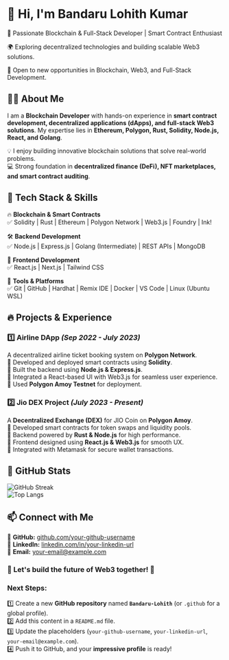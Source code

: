 
# 👋 Hi, I'm Bandaru Lohith Kumar  

🚀 Passionate Blockchain & Full-Stack Developer | Smart Contract Enthusiast  

🌍 Exploring decentralized technologies and building scalable Web3 solutions.  

📩 Open to new opportunities in Blockchain, Web3, and Full-Stack Development.  


## 👨‍💻 About Me  

I am a **Blockchain Developer** with hands-on experience in **smart contract development, decentralized applications (dApps), and full-stack Web3 solutions**. My expertise lies in **Ethereum, Polygon, Rust, Solidity, Node.js, React, and Golang**.  

💡 I enjoy building innovative blockchain solutions that solve real-world problems.  
💻 Strong foundation in **decentralized finance (DeFi), NFT marketplaces, and smart contract auditing**.  


## 🔧 Tech Stack & Skills  

🔥 **Blockchain & Smart Contracts**  
✅ Solidity | Rust | Ethereum | Polygon Network | Web3.js | Foundry | Ink!  

🛠 **Backend Development**  
✅ Node.js | Express.js | Golang (Intermediate) | REST APIs | MongoDB  

🎨 **Frontend Development**  
✅ React.js | Next.js | Tailwind CSS  

🚀 **Tools & Platforms**  
✅ Git | GitHub | Hardhat | Remix IDE | Docker | VS Code | Linux (Ubuntu WSL)  



## 🔥 Projects & Experience  

### **1️⃣ Airline DApp** *(Sep 2022 - July 2023)*  
A decentralized airline ticket booking system on **Polygon Network**.  
🔹 Developed and deployed smart contracts using **Solidity**.  
🔹 Built the backend using **Node.js & Express.js**.  
🔹 Integrated a React-based UI with Web3.js for seamless user experience.  
🔹 Used **Polygon Amoy Testnet** for deployment.  

### **2️⃣ Jio DEX Project** *(July 2023 - Present)*  
A **Decentralized Exchange (DEX)** for JIO Coin on **Polygon Amoy**.  
🔹 Developed smart contracts for token swaps and liquidity pools.  
🔹 Backend powered by **Rust & Node.js** for high performance.  
🔹 Frontend designed using **React.js & Web3.js** for smooth UX.  
🔹 Integrated with Metamask for secure wallet transactions.  


## 🚀 GitHub Stats  
![GitHub Streak](https://github-readme-streak-stats.herokuapp.com/?user=your-github-username&theme=radical)  
![Top Langs](https://github-readme-stats.vercel.app/api/top-langs/?username=your-github-username&layout=compact&theme=radical)  


## 📫 Connect with Me  

🔗 **GitHub:** [github.com/your-github-username](https://github.com/your-github-username)  
🔗 **LinkedIn:** [linkedin.com/in/your-linkedin-url](https://linkedin.com/in/your-linkedin-url)  
📩 **Email:** your-email@example.com  


### 🎯 Let's build the future of Web3 together! 🚀  


### **Next Steps:**  
1️⃣ Create a new **GitHub repository** named **`Bandaru-Lohith`** (or `.github` for a global profile).  
2️⃣ Add this content in a `README.md` file.  
3️⃣ Update the placeholders (`your-github-username`, `your-linkedin-url`, `your-email@example.com`).  
4️⃣ Push it to GitHub, and your **impressive profile** is ready!  

